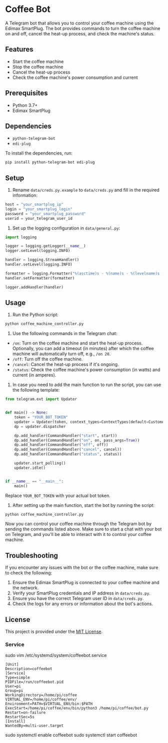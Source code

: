# Coffee Bot

A Telegram bot that allows you to control your coffee machine using the Edimax SmartPlug. The bot provides commands to
turn the coffee machine on and off, cancel the heat-up process, and check the machine's status.

## Features

- Start the coffee machine
- Stop the coffee machine
- Cancel the heat-up process
- Check the coffee machine's power consumption and current

## Prerequisites

- Python 3.7+
- Edimax SmartPlug

## Dependencies

- `python-telegram-bot`
- `edi-plug`

To install the dependencies, run:

```bash
pip install python-telegram-bot edi-plug
```

## Setup

1. Rename `data/creds.py.example` to `data/creds.py` and fill in the required information:

```python
host = "your_smartplug_ip"
login = "your_smartplug_login"
password = "your_smartplug_password"
userid = your_telegram_user_id
```

1. Set up the logging configuration in `data/general.py`:

```python
import logging

logger = logging.getLogger(__name__)
logger.setLevel(logging.INFO)

handler = logging.StreamHandler()
handler.setLevel(logging.INFO)

formatter = logging.Formatter("%(asctime)s - %(name)s - %(levelname)s - %(message)s")
handler.setFormatter(formatter)

logger.addHandler(handler)
```

## Usage

1. Run the Python script:

```bash
python coffee_machine_controller.py
```

1. Use the following commands in the Telegram chat:

- `/on`: Turn on the coffee machine and start the heat-up process. Optionally, you can add a timeout (in minutes) after
  which the coffee machine will automatically turn off, e.g., `/on 20`.
- `/off`: Turn off the coffee machine.
- `/cancel`: Cancel the heat-up process if it's ongoing.
- `/status`: Check the coffee machine's power consumption (in watts) and current (in amperes).

1. In case you need to add the main function to run the script, you can use the following template:

```python
from telegram.ext import Updater


def main() -> None:
    token = "YOUR_BOT_TOKEN"
    updater = Updater(token, context_types=ContextTypes(default=CustomApplication), use_context=True)
    dp = updater.dispatcher

    dp.add_handler(CommandHandler("start", start))
    dp.add_handler(CommandHandler("on", on, pass_args=True))
    dp.add_handler(CommandHandler("off", off))
    dp.add_handler(CommandHandler("cancel", cancel))
    dp.add_handler(CommandHandler("status", status))

    updater.start_polling()
    updater.idle()


if __name__ == "__main__":
    main()
```

Replace `YOUR_BOT_TOKEN` with your actual bot token.

1. After setting up the main function, start the bot by running the script:

```bash
python coffee_machine_controller.py
```

Now you can control your coffee machine through the Telegram bot by sending the commands listed above. Make sure to
start a chat with your bot on Telegram, and you'll be able to interact with it to control your coffee machine.

## Troubleshooting

If you encounter any issues with the bot or the coffee machine, make sure to check the following:

1. Ensure the Edimax SmartPlug is connected to your coffee machine and the network.
2. Verify your SmartPlug credentials and IP address in `data/creds.py`.
3. Ensure you have the correct Telegram user ID in `data/creds.py`.
4. Check the logs for any errors or information about the bot's actions.

## License

This project is provided under the [MIT License](https://choosealicense.com/licenses/mit/).

### Service

sudo vim /etc/systemd/system/coffeebot.service

```
[Unit]
Description=coffeebot
[Service]
Type=simple
PIDFile=/run/coffeebot.pid
User=pi
Group=pi
WorkingDirectory=/home/pi/coffee
VIRTUAL_ENV=/home/pi/coffee/env/
Environment=PATH=$VIRTUAL_ENV/bin:$PATH
ExecStart=/home/pi/coffee/env/bin/python3 /home/pi/coffee/bot.py
Restart=on-failure
RestartSec=5s
[Install]
WantedBy=multi-user.target
```

sudo systemctl enable coffeebot
sudo systemctl start coffeebot